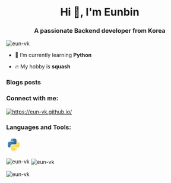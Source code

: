 <h1 align="center">Hi 👋, I'm Eunbin</h1>
<h3 align="center">A passionate Backend developer from Korea</h3>

<p align="left"> <img src="https://komarev.com/ghpvc/?username=eun-vk&label=Profile%20views&color=0e75b6&style=flat" alt="eun-vk" /> </p>

- 🌱 I’m currently learning **Python**

- 🔥 My hobby is **squash**

### Blogs posts
<!-- BLOG-POST-LIST:START -->
<!-- BLOG-POST-LIST:END -->

<h3 align="left">Connect with me:</h3>
<p align="left">
<a href="https://dev.to/https://eun-vk.github.io/" target="blank"><img align="center" src="https://raw.githubusercontent.com/rahuldkjain/github-profile-readme-generator/master/src/images/icons/Social/devto.svg" alt="https://eun-vk.github.io/" height="30" width="40" /></a>
</p>

<h3 align="left">Languages and Tools:</h3>
<p align="left"> <a href="https://www.python.org" target="_blank" rel="noreferrer"> <img src="https://raw.githubusercontent.com/devicons/devicon/master/icons/python/python-original.svg" alt="python" width="40" height="40"/> </a> </p>

<p><img align="left" src="https://github-readme-stats.vercel.app/api/top-langs?username=eun-vk&show_icons=true&locale=en&layout=compact" alt="eun-vk" /></p>

<p>&nbsp;<img align="center" src="https://github-readme-stats.vercel.app/api?username=eun-vk&show_icons=true&locale=en" alt="eun-vk" /></p>

<p><img align="center" src="https://github-readme-streak-stats.herokuapp.com/?user=eun-vk&" alt="eun-vk" /></p>

